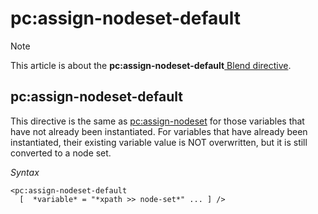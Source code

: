 # pc:assign-nodeset-default



> [!NOTE]
> This article is about the **pc:assign-nodeset-default**[ Blend directive](/docs/Repositories/Blend%20directives).

## **pc:assign-nodeset-default**

This directive is the same as [pc:assign-nodeset](/docs/Repositories/Blend%20directives/pcassignnodeset.md) for those variables that have not already been instantiated. For variables that have already been instantiated, their existing variable value is NOT overwritten, but it is still converted to a node set.

*Syntax*

```
<pc:assign-nodeset-default
  [  *variable* = "*xpath >> node-set*" ... ] />
```

 

 